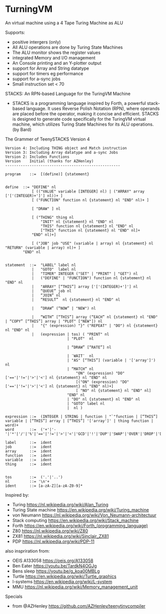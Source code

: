 # TurningVM
An virtual machine using a 4 Tape Turing Machine as ALU

Supports:
- positive intergers (only)
- All ALU operations are done by Turing State Machines
- The ALU monitor shows the register values
- integrated Memory and I/O management
- An Console printing and an Y-plotter output
- support for Array and String datatype
- support for timers eg performance
- support for a-sync jobs
- Small instruction set < 70


STACKS: An RPN-based Language for the TuringVM Machine

- STACKS is a programming language inspired by Forth, a powerful stack-based language. It uses Reverse Polish Notation (RPN), where operands are placed before the operator, making it concise and efficient. STACKS is designed to generate code specifically for the TuringVM virtual machine, which utilizes Turing State Machines for its ALU operations. (by Bard)



The Grammer of TeenySTACKS Version 4

    Version 4: Including THING object and Match instruction
    Version 3: Including Array datatype and a-sync Jobs
    Version 2: Includes Functions
    Version    Initial (thanks for AZHenley)
    ----------------------------------------------------

    program    ::=	[(define)] {statement}


    define	::=	"DEFINE" nl
                [ (("VALUE" variable [INTEGER] nl) | ("ARRAY" array ['['(INTEGER)+']'] nl))+ ]				
                [ ("FUNCTION" function nl {statement} nl "END" nl)+ ]

                [ "DRAW" ] nl

                [ ("THING" thing nl 
                    "INIT" nl {statement} nl "END" nl
                    "THIS" function nl {statement} nl "END" nl
                    ["THIS" function nl {statement} nl "END" nl]+ 
                "END" nl)+]

                [ ("JOB" job "USE" (variable | array) nl {statement} nl "RETURN" (variable | array) nl)+ ]
            "END" nl


    statement  ::=  "LABEL" label nl
                |   "GOTO"  label nl
                |   "TIMER" INTEGER ("SET" | "PRINT" | "GET") nl
                |   ("DEFINE" | "FUNCTION") function nl {statement} nl "END" nl
                |   "ARRAY" [“THIS”] array ['['(INTEGER)+']'] nl
                |   “QUEUE” job nl
                |   “JOIN” nl 
                |   “RESULT”  nl {statement} nl "END" nl

                |   “DRAW” (“NOW” | "NEW") nl

                |   “WITH” [“THIS”] array (“EACH” nl {statement} nl "END" | “COPY” [“THIS”] array | "PLOT" ["NEW"]) nl
                |   "{" (expression) "}" ("REPEAT" | "DO") nl {statement} nl "END" nl		
                |   (expression | tos) ( "PRINT" nl
                                | "PLOT"  nl

                                | “DRAW” [“RATE”] nl

                                | ¨WAIT¨  nl
                                | "AS" [“THIS”] (variable | '['array']') nl
                                | “MATCH” nl 
                                    "ON" (expression) "DO" ['=='|'!='|'>'|'<'] nl {statement} nl "END" nl 
                                    [("ON" (expression) "DO" ['=='|'!='|'>'|'<'] nl {statement} nl "END" nl)+]
                                    [ "NO" nl {statement} nl "END" nl]
                                "END" nl
                                | "DO" nl {statement} nl "END" nl
                                | "GOTO" label nl
                                |  nl )

    expression ::=	(INTEGER | STRING | function | "`"function | [“THIS”] variable | [“THIS”] array | [“THIS”] '['array']' | thing function | word)+
    word       ::=	('+'|'-'|'*'|'/'|'%'|'=='|'!='|'>'|'<'|'GCD'|'!'|'DUP'|'SWAP'|'OVER'|'DROP'|'DEPTH'|'INPUT'|'RAWIN')
                                
    label      ::=  ident
    job        ::=  ident
    array	   ::=  ident
    function   ::=  ident
    variable   ::=  ident
    thing      ::=  ident


    tos        ::=	('.'|'..')
    nl         ::= '\n'+
    ident      ::= [a-zA-Z][a-zA-Z0-9]*



Inspired by:
- Turing https://nl.wikipedia.org/wiki/Alan_Turing
- Turing State machine https://en.wikipedia.org/wiki/Turing_machine
- von Neumann https://nl.wikipedia.org/wiki/Von_Neumann-architectuur
- Stack computing https://en.wikipedia.org/wiki/Stack_machine
- Forth https://en.wikipedia.org/wiki/Forth_(programming_language)
- Z80 https://nl.wikipedia.org/wiki/Z80
- ZX81 https://nl.wikipedia.org/wiki/Sinclair_ZX81
- PDP https://nl.wikipedia.org/wiki/PDP-11

also inspriration from:
- OEIS A133058 https://oeis.org/A133058 
- Ben Eater https://youtu.be/TardkN4OGJg
- Bens sleep https://youtu.be/g_koa00MBLg
- Turtle https://en.wikipedia.org/wiki/Turtle_graphics
- l-systems https://en.wikipedia.org/wiki/L-system 
- MMU https://nl.wikipedia.org/wiki/Memory_management_unit

Specials
- from @AZHenley https://github.com/AZHenley/teenytinycompiler 
